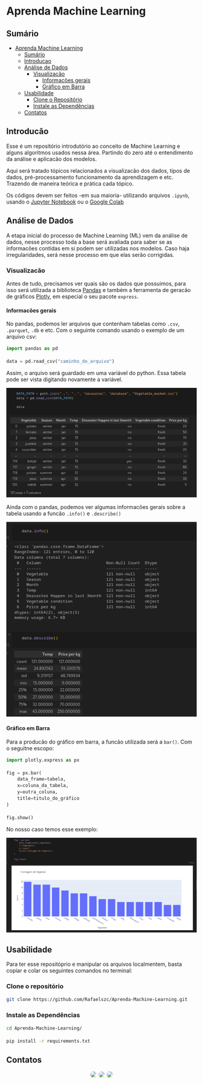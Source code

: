 # Aprenda Machine Learning

## Sumário
- [Aprenda Machine Learning](#aprenda-machine-learning)
    - [Sumário](#sumário)
    - [Introducao](#introducão)
    - [Análise de Dados](#análise-de-dados)
        - [Visualizacão](#visualizacão)
            - [Informacões gerais](#informacões-gerais)
            - [Gráfico em Barra](#gráfico-em-barra)
    - [Usabilidade](#usabilidade)
        - [Clone o Repositório](#clone-esse-repositório)
        - [Instale as Dependências](#instale-as-dependências)
    - [Contatos](#contatos)


## Introducão

Esse é um repositório introdutório ao conceito de Machine Learning e alguns algoritmos usados nessa área. Partindo do zero até o entendimento da análise e aplicacão dos modelos.

Aqui será tratado tópicos relacionados a visualizacão dos dados, tipos de dados, pré-processamento funcionamento da aprendizagem e etc. Trazendo de maneira teórica e prática cada tópico.

Os códigos devem ser feitos -em sua maioria- utilizando arquivos ```.ipynb```, usando o [Jupyter Notebook](https://jupyter.org/) ou o [Google Colab](https://colab.research.google.com/)

## Análise de Dados

A etapa inicial do processo de Machine Learning (ML) vem da análise de dados, nesse processo toda a base será avaliada para saber se as informacões contidas em si podem ser utilizadas nos modelos. Caso haja irregularidades, será nesse processo em que elas serão corrigidas.

### Visualizacão

Antes de tudo, precisamos ver quais são os dados que possuimos, para isso será utilizada a biblioteca [Pandas](https://pandas.pydata.org/) e também a ferramenta de geracão de gráficos [Plotly](https://plotly.com/python/), em especial o seu pacote `express`.

#### Informacões gerais

No pandas, podemos ler arquivos que contenham tabelas como `.csv`, `.parquet`, ``.db`` e etc. Com o seguinte comando usando o exemplo de um arquivo csv:

```python
import pandas as pd

data = pd.read_csv("caminho_do_arquivo")
```

Assim, o arquivo será guardado em uma variável do python. Essa tabela pode ser vista digitando novamente a variável.

[![display_data](resources/assets/data_display.png)](/src/pre_processing/data_visualization.ipynb)

Ainda com o pandas, podemos ver algumas informacões gerais sobre a tabela usando a funcão `.info()` e `.describe()`

[![info_and_describe](/resources/assets/info_and_describe.png)](/src/pre_processing/data_visualization.ipynb)

#### Gráfico em Barra

Para a producão do gráfico em barra, a funcão utilizada será a `bar()`. Com o seguitne escopo:

```python
import plotly.express as px

fig = px.bar(
    data_frame=tabela,
    x=coluna_da_tabela,
    y=outra_coluna,
    title=titulo_do_gráfico
)

fig.show()
```

No nosso caso temos esse exemplo:

![bar](resources/assets/bar_graph.png)
## Usabilidade

Para ter esse repositóprio e manipular os arquivos localmentem, basta copiar e colar os seguintes comandos no terminal:

### Clone o repositório

```bash
git clone https://github.com/Rafaelszc/Aprenda-Machine-Learning.git
```

### Instale as Dependências

```bash
cd Aprenda-Machine-Learning/

pip install -r requirements.txt
```

## Contatos
<div class="contact-images" align=center>
    <a href="https://github.com/Rafaelszc"><img src="https://img.shields.io/badge/GitHub-100000?style=for-the-badge&logo=github&logoColor=white%22" style="border-radius: 10px; height: 35px; padding-right: 2px;"></a>
    <a href="mailto:rafaelbjj84@gmail.com"><img src="https://img.shields.io/badge/GMAIL-100000?style=for-the-badge&logo=gmail&logoColor=red" style="border-radius: 10px; height: 35px"></a>
    <a href="https://www.linkedin.com/in/rafael-souza-5461762b8"><img src="https://img.shields.io/badge/LINKEDIN-100000?style=for-the-badge&logo=linkedin&logoColor=blue" style="border-radius: 10px; height: 35px; padding-left: 2px;"></a>
</div>